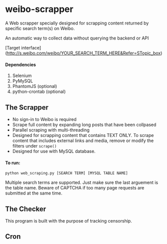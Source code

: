 # weibo-scrapper
A Web scrapper specially designed for scrapping content returned by specific search term(s) on Weibo.

An automatic way to collect data without querying the backend or API

[Target interface] (http://s.weibo.com/weibo/YOUR_SEARCH_TERM_HERE&Refer=STopic_box)

#### Dependencies
1. Selenium
2. PyMySQL
3. PhantomJS (optional)
4. python-crontab (optional)

## The Scrapper

* No sign-in to Weibo is required
* Scrape full content by expanding long posts that have been collpased
* Parallel scraping with multi-threading
* Designed for scrapping content that contains TEXT ONLY. To scrape content that includes external links and media, remove or modify the filters under `scrape()`  
* Designed for use with MySQL database.

#### To run:
`python web_scraping.py [SEARCH TERM] [MYSQL TABLE NAME]`

Multiple search terms are supported. Just make sure the last arguement is the table name.
Beware of CAPTCHA if too many page requests are submitted at the same time.

## The Checker

This program is built with the purpose of tracking censorship. 

## Cron


